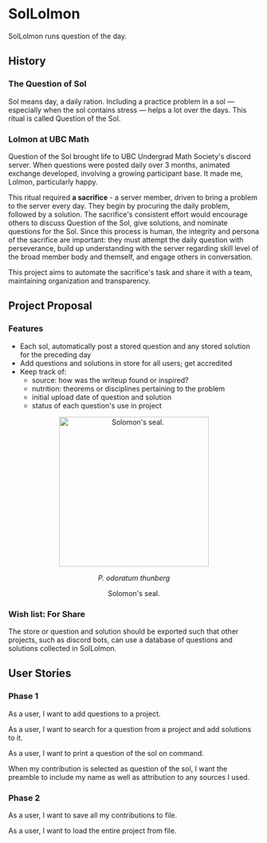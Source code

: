 # SolLolmon
SolLolmon runs question of the day. 

## History

### The Question of Sol
Sol means day, a daily ration. 
Including a practice problem in a sol
— especially when the sol contains stress — 
helps a lot over the days.
This ritual is called Question of the Sol. 

### Lolmon at UBC Math
Question of the Sol brought life to UBC Undergrad Math Society's discord server.
When questions were posted daily over 3 months, animated exchange developed, involving a growing participant base.
It made me, Lolmon, particularly happy.

This ritual required **a sacrifice** - a server member, driven to bring a problem to the server every day. 
They begin by procuring the daily problem, followed by a solution. 
The sacrifice's consistent effort would encourage others to discuss Question of the Sol, give solutions, and nominate questions for the Sol.
Since this process is human, the integrity and persona of the sacrifice are important: 
they must attempt the daily question with perseverance,
build up understanding with the server regarding skill level of the broad member body and themself,
and engage others in conversation.

This project aims to automate the sacrifice's task and share it with a team, maintaining organization and transparency. 

## Project Proposal

### Features
- Each sol, automatically post a stored question and any stored solution for the preceding day
- Add questions and solutions in store for all users; get accredited
- Keep track of:
  - source: how was the writeup found or inspired?
  - nutrition: theorems or disciplines pertaining to the problem
  - initial upload date of question and solution
  - status of each question's use in project


<p align="center">
  <img src="https://i.pinimg.com/originals/05/5c/55/055c550ac2ddeabc7671489e05795114.jpg" alt="Solomon's seal." height="300"/>
<p align="center">
   <i>P. odoratum thunberg</i>
<p align="center">
   Solomon's seal.
</p>

### Wish list: For Share
The store or question and solution should be exported such that other projects, 
such as discord bots, can use a database of questions and solutions collected in SolLolmon.

## User Stories

### Phase 1
As a user, I want to add questions to a project.

As a user, I want to search for a question from a project and add solutions to it.

As a user, I want to print a question of the sol on command.

When my contribution is selected as question of the sol, 
I want the preamble to include my name as well as attribution to any sources I used.

### Phase 2
As a user, I want to save all my contributions to file.

As a user, I want to load the entire project from file.
